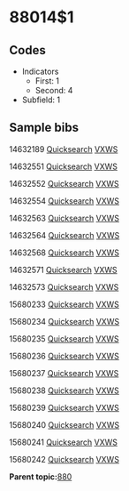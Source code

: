 # 88014$1

## Codes

-   Indicators
    -   First: 1
    -   Second: 4
-   Subfield: 1

## Sample bibs

14632189 [Quicksearch](https://search.library.yale.edu/catalog/14632189) [VXWS](http://prodorbis.library.yale.edu:7014/vxws/GetHoldingsService?bibId=14632189)

14632551 [Quicksearch](https://search.library.yale.edu/catalog/14632551) [VXWS](http://prodorbis.library.yale.edu:7014/vxws/GetHoldingsService?bibId=14632551)

14632552 [Quicksearch](https://search.library.yale.edu/catalog/14632552) [VXWS](http://prodorbis.library.yale.edu:7014/vxws/GetHoldingsService?bibId=14632552)

14632554 [Quicksearch](https://search.library.yale.edu/catalog/14632554) [VXWS](http://prodorbis.library.yale.edu:7014/vxws/GetHoldingsService?bibId=14632554)

14632563 [Quicksearch](https://search.library.yale.edu/catalog/14632563) [VXWS](http://prodorbis.library.yale.edu:7014/vxws/GetHoldingsService?bibId=14632563)

14632564 [Quicksearch](https://search.library.yale.edu/catalog/14632564) [VXWS](http://prodorbis.library.yale.edu:7014/vxws/GetHoldingsService?bibId=14632564)

14632568 [Quicksearch](https://search.library.yale.edu/catalog/14632568) [VXWS](http://prodorbis.library.yale.edu:7014/vxws/GetHoldingsService?bibId=14632568)

14632571 [Quicksearch](https://search.library.yale.edu/catalog/14632571) [VXWS](http://prodorbis.library.yale.edu:7014/vxws/GetHoldingsService?bibId=14632571)

14632573 [Quicksearch](https://search.library.yale.edu/catalog/14632573) [VXWS](http://prodorbis.library.yale.edu:7014/vxws/GetHoldingsService?bibId=14632573)

15680233 [Quicksearch](https://search.library.yale.edu/catalog/15680233) [VXWS](http://prodorbis.library.yale.edu:7014/vxws/GetHoldingsService?bibId=15680233)

15680234 [Quicksearch](https://search.library.yale.edu/catalog/15680234) [VXWS](http://prodorbis.library.yale.edu:7014/vxws/GetHoldingsService?bibId=15680234)

15680235 [Quicksearch](https://search.library.yale.edu/catalog/15680235) [VXWS](http://prodorbis.library.yale.edu:7014/vxws/GetHoldingsService?bibId=15680235)

15680236 [Quicksearch](https://search.library.yale.edu/catalog/15680236) [VXWS](http://prodorbis.library.yale.edu:7014/vxws/GetHoldingsService?bibId=15680236)

15680237 [Quicksearch](https://search.library.yale.edu/catalog/15680237) [VXWS](http://prodorbis.library.yale.edu:7014/vxws/GetHoldingsService?bibId=15680237)

15680238 [Quicksearch](https://search.library.yale.edu/catalog/15680238) [VXWS](http://prodorbis.library.yale.edu:7014/vxws/GetHoldingsService?bibId=15680238)

15680239 [Quicksearch](https://search.library.yale.edu/catalog/15680239) [VXWS](http://prodorbis.library.yale.edu:7014/vxws/GetHoldingsService?bibId=15680239)

15680240 [Quicksearch](https://search.library.yale.edu/catalog/15680240) [VXWS](http://prodorbis.library.yale.edu:7014/vxws/GetHoldingsService?bibId=15680240)

15680241 [Quicksearch](https://search.library.yale.edu/catalog/15680241) [VXWS](http://prodorbis.library.yale.edu:7014/vxws/GetHoldingsService?bibId=15680241)

15680242 [Quicksearch](https://search.library.yale.edu/catalog/15680242) [VXWS](http://prodorbis.library.yale.edu:7014/vxws/GetHoldingsService?bibId=15680242)

**Parent topic:**[880](../../tags/880/880.md)

